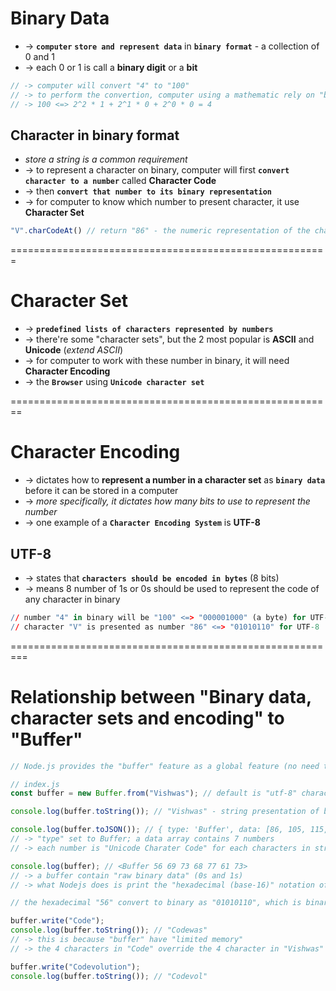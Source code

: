 
# Binary Data
* -> **`computer`** **`store and represent data`** in **`binary format`** - a collection of 0 and 1
* -> each 0 or 1 is call a **binary digit** or a **bit**

```js - VD: to store number "4"
// -> computer will convert "4" to "100" 
// -> to perform the convertion, computer using a mathematic rely on "base-2" numeric system
// -> 100 <=> 2^2 * 1 + 2^1 * 0 + 2^0 * 0 = 4
```

## Character in binary format
* _store a string is a common requirement_
* -> to represent a character on binary, computer will first **`convert character to a number`** called **Character Code**
* -> then **`convert that number to its binary representation`**
* -> for computer to know which number to present character, it use **Character Set**

```js - VD: store "V" character in binary
"V".charCodeAt() // return "86" - the numeric representation of the character "V"
```

=======================================================
# Character Set
* -> **`predefined lists of characters represented by numbers`**
* -> there're some "character sets", but the 2 most popular is **ASCII** and **Unicode** (_extend ASCII_)
* -> for computer to work with these number in binary, it will need **Character Encoding**
* -> the **`Browser`** using **`Unicode character set`**

========================================================
# Character Encoding
* -> dictates how to **represent a number in a character set** as **`binary data`** before it can be stored in a computer
* -> _more specifically, it dictates how many bits to use to represent the number_
* -> one example of a **`Character Encoding System`** is **UTF-8**

## UTF-8 
* -> states that **`characters should be encoded in bytes`** (8 bits)
* -> means 8 number of 1s or 0s should be used to represent the code of any character in binary

```r
// number "4" in binary will be "100" <=> "000001000" (a byte) for UTF-8 
// character "V" is presented as number "86" <=> "01010110" for UTF-8
```

=========================================================
# Relationship between "Binary data, character sets and encoding" to "Buffer"

```js - NodeJS
// Node.js provides the "buffer" feature as a global feature (no need to import)

// index.js
const buffer = new Buffer.from("Vishwas"); // default is "utf-8" character encoding

console.log(buffer.toString()); // "Vishwas" - string presentation of binary data in the buffer

console.log(buffer.toJSON()); // { type: 'Buffer', data: [86, 105, 115, 104, 119, 97, 115]}
// -> "type" set to Buffer; a data array contains 7 numbers
// -> each number is "Unicode Charater Code" for each characters in string "Vishwas"

console.log(buffer); // <Buffer 56 69 73 68 77 61 73>
// -> a buffer contain "raw binary data" (0s and 1s)
// -> what Nodejs does is print the "hexadecimal (base-16)" notation of the number (as printing "8 bits binary"  for every character can food our terminal)

// the hexadecimal "56" convert to binary as "01010110", which is binary presentation of the character "V", which is binary presentation of the Character Code "86"

buffer.write("Code");
console.log(buffer.toString()); // "Codewas"
// -> this is because "buffer" have "limited memory"
// -> the 4 characters in "Code" override the 4 character in "Vishwas"

buffer.write("Codevolution");
console.log(buffer.toString()); // "Codevol"
```